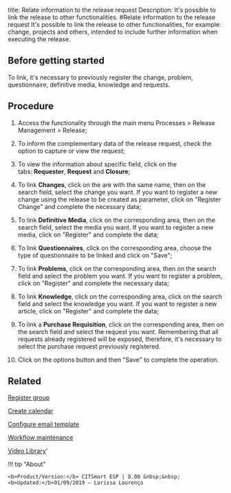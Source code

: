 title: Relate information to the release request
Description: It's possible to link the release to other functionalities.
#Relate information to the release request
It's possible to link the release to other functionalities, for example: change, projects and others, intended to include further information when executing the release.

Before getting started
--------------------------

To link, it's necessary to previously register the change, problem,
questionnaire, definitive media, knowledge and requests.

Procedure
-------------

1.  Access the functionality through the main menu Processes \> Release
    Management \> Release;

2.  To inform the complementary data of the release request, check the option to
    capture or view the request;

3.  To view the information about specific field, click on the
    tabs: **Requester**, **Request** and **Closure**;

4.  To link **Changes**, click on the are with the same name, then on the search
    field, select the change you want. If you want to register a new change
    using the release to be created as parameter, click on "Register Change" and
    complete the necessary data;

5.  To link **Definitive Media**, click on the corresponding area, then on the
    search field, select the media you want. If you want to register a new
    media, click on "Register" and complete the data;

6.  To link **Questionnaires**, click on the corresponding area, choose the type
    of questionnaire to be linked and click on "Save";

7.  To link **Problems**, click on the corresponding area, then on the search
    field and select the problem you want. If you want to register a problem,
    click on "Register" and complete the necessary data;

8.  To link **Knowledge**, click on the corresponding area, click on the search
    field and select the knowledge you want. If you want to register a new
    article, click on "Register" and complete the data;

9.  To link a **Purchase Requisition**, click on the corresponding area, then on
    the search field and select the request you want. Remembering that all
    requests already registered will be exposed, therefore, it's necessary to
    select the purchase request previously registered.

10. Click on the options button and then "Save" to complete the operation.

Related
-----------

[Register group](/en-us/citsmart-esp-8/initial-settings/access-settings/user/register-groups.html)

[Create calendar](/en-us/citsmart-esp-8/platform-administration/time/create-calendar.html)

[Configure email template](/en-us/citsmart-esp-8/platform-administration/email-settings/email-templates-configure-email-template.html)

[Workflow maintenance](/en-us/citsmart-esp-8/platform-administration/flow-maintenance/workflow.maintenance.html)

<i class='fa fa-youtube-play  fa-2x' style='color:#97ce17;vertical-align: middle;'> </i> [Video Library](https://www.youtube.com/playlist?list=PLB5qK2uzf2RMA1W1Js4-lPEDUDUJJ_rUa)'

!!! tip "About"

    <b>Product/Version:</b> CITSmart ESP | 8.00 &nbsp;&nbsp;
    <b>Updated:</b>01/09/2019 – Larissa Lourenço

